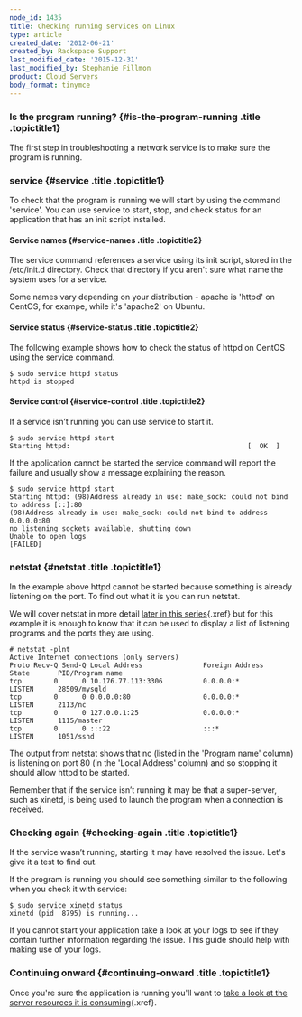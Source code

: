```yaml
---
node_id: 1435
title: Checking running services on Linux
type: article
created_date: '2012-06-21'
created_by: Rackspace Support
last_modified_date: '2015-12-31'
last_modified_by: Stephanie Fillmon
product: Cloud Servers
body_format: tinymce
---
```


<div id="concept_ntk_d53_vf" class="nested0">

### Is the program running? {#is-the-program-running .title .topictitle1}

<div class="body conbody">

The first step in troubleshooting a network service is to make sure the
program is running.

</div>

</div>

<div id="concept_sh5_nr3_vf" class="topic concept nested0">

### service {#service .title .topictitle1}

To check that the program is running we will start by using the command
'service'. You can use service to start, stop, and check status for an
application that has an init script installed.

<div id="concept_zbn_yr3_vf" class="topic concept nested1">

#### Service names {#service-names .title .topictitle2}

<div class="body conbody">

The service command references a service using its init script, stored
in the /etc/init.d directory. Check that directory if you aren't sure
what name the system uses for a service.

Some names vary depending on your distribution - apache is 'httpd' on
CentOS, for exampe, while it's 'apache2' on Ubuntu.

</div>

</div>

<div id="concept_sq3_2s3_vf" class="topic concept nested1">

#### Service status {#service-status .title .topictitle2}

<div class="body conbody">

The following example shows how to check the status of httpd on CentOS
using the service command.

``` {.pre .codeblock}
$ sudo service httpd status
httpd is stopped
```

</div>

</div>

<div id="concept_sbf_3s3_vf" class="topic concept nested1">

#### Service control {#service-control .title .topictitle2}

<div class="body conbody">

If a service isn&rsquo;t running you can use service to start it.

``` {.pre .codeblock}
$ sudo service httpd start
Starting httpd:                                            [  OK  ]
```

If the application cannot be started the service command will report the
failure and usually show a message explaining the reason.

``` {.pre .codeblock}
$ sudo service httpd start
Starting httpd: (98)Address already in use: make_sock: could not bind to address [::]:80
(98)Address already in use: make_sock: could not bind to address 0.0.0.0:80
no listening sockets available, shutting down
Unable to open logs
[FAILED]
```

</div>

</div>

</div>

<div id="concept_s3g_4s3_vf" class="topic concept nested0">

### netstat {#netstat .title .topictitle1}

<div class="body conbody">

In the example above httpd cannot be started because something is
already listening on the port. To find out what it is you can run
netstat.

We will cover netstat in more detail [later in this
series](/howto/checking-listening-ports-with-netstat){.xref}
but for this example it is enough to know that it can be used to display
a list of listening programs and the ports they are using.

``` {.pre .codeblock}
# netstat -plnt
Active Internet connections (only servers)
Proto Recv-Q Send-Q Local Address               Foreign Address             State       PID/Program name
tcp        0      0 10.176.77.113:3306          0.0.0.0:*                   LISTEN      28509/mysqld
tcp        0      0 0.0.0.0:80                  0.0.0.0:*                   LISTEN      2113/nc
tcp        0      0 127.0.0.1:25                0.0.0.0:*                   LISTEN      1115/master
tcp        0      0 :::22                       :::*                        LISTEN      1051/sshd
```

The output from netstat shows that nc (listed in the 'Program name'
column) is listening on port 80 (in the 'Local Address' column) and so
stopping it should allow httpd to be started.

Remember that if the service isn&rsquo;t running it may be that a
super-server, such as xinetd, is being used to launch the program when a
connection is received.

</div>

</div>

<div id="concept_jgp_ws3_vf" class="topic concept nested0">

### Checking again {#checking-again .title .topictitle1}

<div class="body conbody">

If the service wasn&rsquo;t running, starting it may have resolved the issue.
Let's give it a test to find out.

If the program is running you should see something similar to the
following when you check it with service:

``` {.pre .codeblock}
$ sudo service xinetd status
xinetd (pid  8795) is running...
```

If you cannot start your application take a look at your logs to see if
they contain further information regarding the issue. This guide should
help with making use of your logs.

</div>

</div>

<div id="concept_35x_rt3_vf" class="topic concept nested0">

### Continuing onward {#continuing-onward .title .topictitle1}

<div class="body conbody">

Once you're sure the application is running you'll want to [take a look
at the server resources it is
consuming](/howto/checking-system-load-on-linux){.xref}.

</div>

</div>

